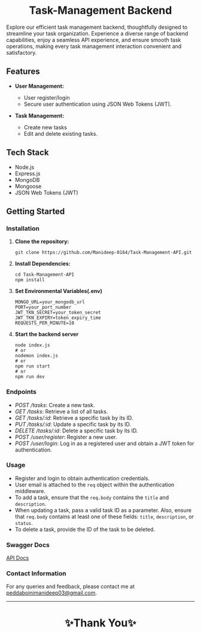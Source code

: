 <h1 align="center">Task-Management Backend</h1>

Explore our efficient task management backend, thoughtfully designed to streamline your task organization. Experience a diverse range of backend capabilities, enjoy a seamless API experience, and ensure smooth task operations, making every task management interaction convenient and satisfactory.

## Features

- **User Management:**

  - User register/login
  - Secure user authentication using JSON Web Tokens (JWT).

- **Task Management:**

  - Create new tasks
  - Edit and delete existing tasks.

## Tech Stack

- Node.js
- Express.js
- MongoDB
- Mongoose
- JSON Web Tokens (JWT)

## Getting Started

### Installation

1. **Clone the repository:**

   ```shell
   git clone https://github.com/Manideep-0164/Task-Management-API.git

   ```

2. **Install Dependencies:**

   ```shell
   cd Task-Management-API
   npm install
   ```

3. **Set Environmental Variables(.env)**

   ```shell
   MONGO_URL=your_mongodb_url
   PORT=your_port_number
   JWT_TKN_SECRET=your_token_secret
   JWT_TKN_EXPIRY=token_expiry_time
   REQUESTS_PER_MINUTE=10
   ```

4. **Start the backend server**

   ```shell
   node index.js
   # or
   nodemon index.js
   # or
   npm run start
   # or
   npm run dev
   ```

### Endpoints

- _POST /tasks_: Create a new task.
- _GET /tasks_: Retrieve a list of all tasks.
- _GET /tasks/:id_: Retrieve a specific task by its ID.
- _PUT /tasks/:id_: Update a specific task by its ID.
- _DELETE /tasks/:id_: Delete a specific task by its ID.
- _POST /user/register_: Register a new user.
- _POST /user/login_: Log in as a registered user and obtain a JWT token for authentication.

### Usage

- Register and login to obtain authentication credentials.
- User email is attached to the `req` object within the authentication middleware.
- To add a task, ensure that the `req.body` contains the `title` and `description`.
- When updating a task, pass a valid task ID as a parameter. Also, ensure that `req.body` contains at least one of these fields: `title`, `description`, or `status`.
- To delete a task, provide the ID of the task to be deleted.

### Swagger Docs

[API Docs](https://puzzled-flip-flops-wasp.cyclic.app/api-docs/)

### Contact Information

For any queries and feedback, please contact me at [peddaboinimanideep03@gmail.com](mailto:peddaboinimanideep03@gmail.com).

---

<h1 align="center">✨Thank You✨</h1>
